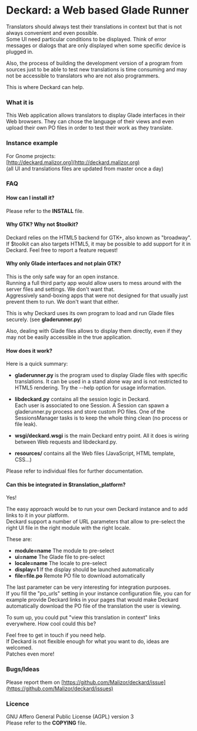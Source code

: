 Deckard: a Web based Glade Runner
=================================

Translators should always test their translations in context but that is not
always convenient and even possible.  
Some UI need particular conditions to be displayed. Think of error messages or
dialogs that are only displayed when some specific device is plugged in.

Also, the process of building the development version of a program from
sources just to be able to test new translations is time consuming and may not
be accessible to translators who are not also programmers.

This is where Deckard can help.

### What it is

This Web application allows translators to display Glade interfaces in their Web
browsers. They can chose the language of their views and even upload their own
PO files in order to test their work as they translate.

### Instance example

For Gnome projects:  
[http://deckard.malizor.org](http://deckard.malizor.org)  
(all UI and translations files are updated from master once a day)


### FAQ

#### How can I install it?

Please refer to the **INSTALL** file.

#### Why GTK? Why not $toolkit?

Deckard relies on the HTML5 backend for GTK+, also known as "broadway".  
If $toolkit can also targets HTML5, it may be possible to add support for it
in Deckard. Feel free to report a feature request!

#### Why only Glade interfaces and not plain GTK?

This is the only safe way for an open instance.  
Running a full third party app would allow users to mess around with the server
files and settings. We don't want that.  
Aggressively sand-boxing apps that were not designed for that usually just
prevent them to run. We don't want that either.

This is why Deckard uses its own program to load and run Glade files securely.
(see **gladerunner.py**) 

Also, dealing with Glade files allows to display them directly, even if they
may not be easily accessible in the true application.

#### How does it work?

Here is a quick summary:

  * **gladerunner.py** is the program used to display Glade files with specific
translations. It can be used in a stand alone way and is not restricted to
HTML5 rendering. Try the --help option for usage information.

  * **libdeckard.py** contains all the session logic in Deckard.  
Each user is associated to one Session. A Session can spawn a gladerunner.py
process and store custom PO files.
One of the SessionsManager tasks is to keep the whole thing clean (no process or
file leak).

  * **wsgi/deckard.wsgi** is the main Deckard entry point. All it does is wiring
between Web requests and libdeckard.py.

  * **resources/** contains all the Web files (JavaScript, HTML template, CSS...)

Please refer to individual files for further documentation.

#### Can this be integrated in $translation_platform?

Yes!

The easy approach would be to run your own Deckard instance and to add links
to it in your platform.  
Deckard support a number of URL parameters that allow to pre-select the right
UI file in the right module with the right locale.

These are:

  * **module=name**  The module to pre-select
  * **ui=name**  The Glade file to pre-select
  * **locale=name**  The locale to pre-select
  * **display=1**  If the display should be launched automatically
  * **file=file.po**  Remote PO file to download automatically

The last parameter can be very interesting for integration purposes.  
If you fill the "po_urls" setting in your instance configuration file, you can
for example provide Deckard links in your pages that would make Deckard
automatically download the PO file of the translation the user is viewing.

To sum up, you could put "view this translation in context" links everywhere.
How cool could this be?

Feel free to get in touch if you need help.  
If Deckard is not flexible enough for what you want to do, ideas are welcomed.  
Patches even more!


### Bugs/Ideas

Please report them on
[https://github.com/Malizor/deckard/issue](https://github.com/Malizor/deckard/issues)


### Licence

GNU Affero General Public License (AGPL) version 3  
Please refer to the **COPYING** file.
